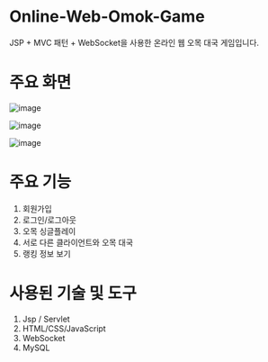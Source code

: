 # Online-Web-Omok-Game
JSP + MVC 패턴 + WebSocket을 사용한 온라인 웹 오목 대국 게임입니다.

# 주요 화면

![image](https://user-images.githubusercontent.com/46406119/205305339-22cb9ec1-4427-4594-b98e-b81ac50fc60a.png)


![image](https://user-images.githubusercontent.com/46406119/205305568-18908ab3-9a86-43f4-a3ae-2490b6354d13.png)


![image](https://user-images.githubusercontent.com/46406119/205305787-b74ee09f-759e-442a-b581-07faaec0b95b.png)

# 주요 기능
1. 회원가입
2. 로그인/로그아웃
3. 오목 싱글플레이
4. 서로 다른 클라이언트와 오목 대국
5. 랭킹 정보 보기

# 사용된 기술 및 도구
1. Jsp / Servlet
2. HTML/CSS/JavaScript
3. WebSocket
4. MySQL
